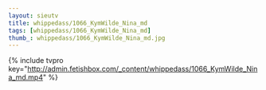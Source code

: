 ```yaml
--- 
layout: sieutv
title: whippedass/1066_KymWilde_Nina_md
tags: [whippedass/1066_KymWilde_Nina_md]
thumb_: whippedass/1066_KymWilde_Nina_md.jpg
---
```

{% include tvpro key="http://admin.fetishbox.com/_content/whippedass/1066_KymWilde_Nina_md.mp4" %} 
